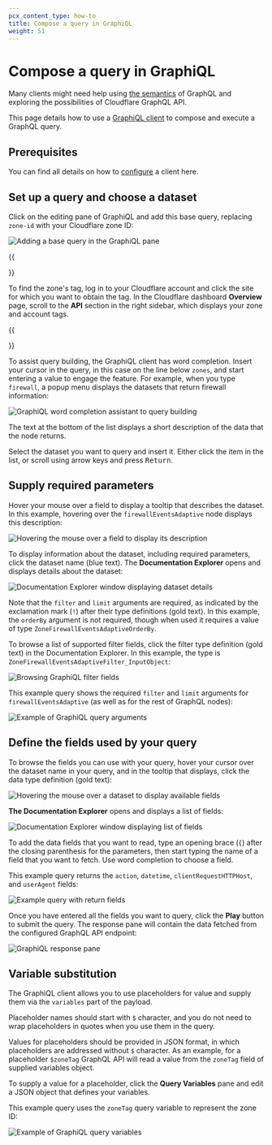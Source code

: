 ```yaml
---
pcx_content_type: how-to
title: Compose a query in GraphiQL
weight: 51
---
```


# Compose a query in GraphiQL

Many clients might need help using [the semantics][1] of GraphQL and exploring
the possibilities of Cloudflare GraphQL API.

This page details how to use a [GraphiQL client][2] to compose and execute a
GraphQL query.

## Prerequisites

You can find all details on how to [configure][3] a client here.

## Set up a query and choose a dataset

Click on the editing pane of GraphiQL and add this base query, replacing
`zone-id` with your Cloudflare zone ID:

![Adding a base query in the GraphiQL pane][4]

{{<Aside type="note" header="Note">}}

To find the zone's tag, log in to your Cloudflare account and click the site for
which you want to obtain the tag. In the Cloudflare dashboard **Overview** page,
scroll to the **API** section in the right sidebar, which displays your zone and
account tags.

{{</Aside>}}

To assist query building, the GraphiQL client has word completion. Insert your
cursor in the query, in this case on the line below `zones`, and start entering
a value to engage the feature. For example, when you type `firewall`, a popup
menu displays the datasets that return firewall information:

![GraphiQL word completion assistant to query building][5]

The text at the bottom of the list displays a short description of the data that
the node returns.

Select the dataset you want to query and insert it. Either click the item in the
list, or scroll using arrow keys and press <kbd>Return</kbd>.

## Supply required parameters

Hover your mouse over a field to display a tooltip that describes the dataset.
In this example, hovering over the `firewallEventsAdaptive` node displays this
description:

![Hovering the mouse over a field to display its description][6]

To display information about the dataset, including required parameters, click
the dataset name (blue text). The **Documentation Explorer** opens and displays
details about the dataset:

![Documentation Explorer window displaying dataset details][7]

Note that the `filter` and `limit` arguments are required, as indicated by the
exclamation mark (`!`) after their type definitions (gold text). In this
example, the `orderBy` argument is not required, though when used it requires a
value of type `ZoneFirewallEventsAdaptiveOrderBy`.

To browse a list of supported filter fields, click the filter type definition
(gold text) in the Documentation Explorer. In this example, the type is
`ZoneFirewallEventsAdaptiveFilter_InputObject`:

![Browsing GraphiQL filter fields][8]

This example query shows the required `filter` and `limit` arguments for
`firewallEventsAdaptive` (as well as for the rest of GraphQL nodes):

![Example of GraphiQL query arguments][9]

## Define the fields used by your query

To browse the fields you can use with your query, hover your cursor over the
dataset name in your query, and in the tooltip that displays, click the data
type definition (gold text):

![Hovering the mouse over a dataset to display available fields][10]

**The Documentation Explorer** opens and displays a list of fields:

![Documentation Explorer window displaying list of fields][11]

To add the data fields that you want to read, type an opening brace (`{`) after
the closing parenthesis for the parameters, then start typing the name of a
field that you want to fetch. Use word completion to choose a field.

This example query returns the `action`, `datetime`, `clientRequestHTTPHost`,
and `userAgent` fields:

![Example query with return fields][12]

Once you have entered all the fields you want to query, click the **Play**
button to submit the query. The response pane will contain the data fetched from
the configured GraphQL API endpoint:

![GraphiQL response pane][13]

## Variable substitution

The GraphiQL client allows you to use placeholders for value and supply them via
the `variables` part of the payload.

Placeholder names should start with `$` character, and you do not need to wrap
placeholders in quotes when you use them in the query.

Values for placeholders should be provided in JSON format, in which placeholders
are addressed without `$` character. As an example, for a placeholder `$zoneTag`
GraphQL API will read a value from the `zoneTag` field of supplied variables
object.

To supply a value for a placeholder, click the **Query Variables** pane and edit
a JSON object that defines your variables.

This example query uses the `zoneTag` query variable to represent the zone ID:

![Example of GraphiQL query variables][14]

[1]: </analytics/graphql-api/getting-started/querying-basics/>
[2]: <https://github.com/graphql/graphiql/tree/main/packages/graphiql#readme>
[3]: </analytics/graphql-api/getting-started/authentication/graphql-client-headers/>
[4]: </images/analytics/graphiql-base-query.png>
[5]: </images/analytics/graphiql-word-completion.png>
[6]: </images/analytics/graphiql-set-up-base-query.png>
[7]: </images/analytics/graphiql-parameters.png>
[8]: </images/analytics/graphiql-filter-fields.png>
[9]: </images/analytics/graphiql-filter-values.png>
[10]: </images/analytics/graphiql-set-up-base-query.png>
[11]: </images/analytics/graphiql-return-fields.png>
[12]: </images/analytics/graphiql-query-return-field-values.png>
[13]: </images/analytics/create-query-fw-data-set-play.png>
[14]: </images/analytics/graphiql-query-variables.png>
